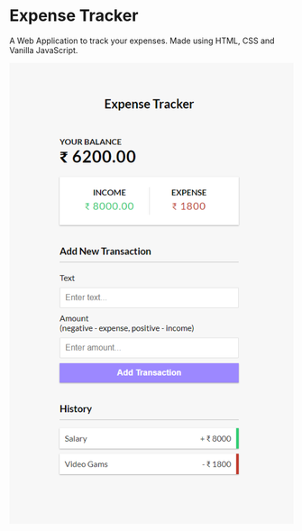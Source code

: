 # Expense Tracker
A Web Application to track your expenses. Made using HTML, CSS and Vanilla JavaScript.

 <img src="https://github.com/amlannandy/expense-tracker/blob/master/screenshot.png" alt="">
